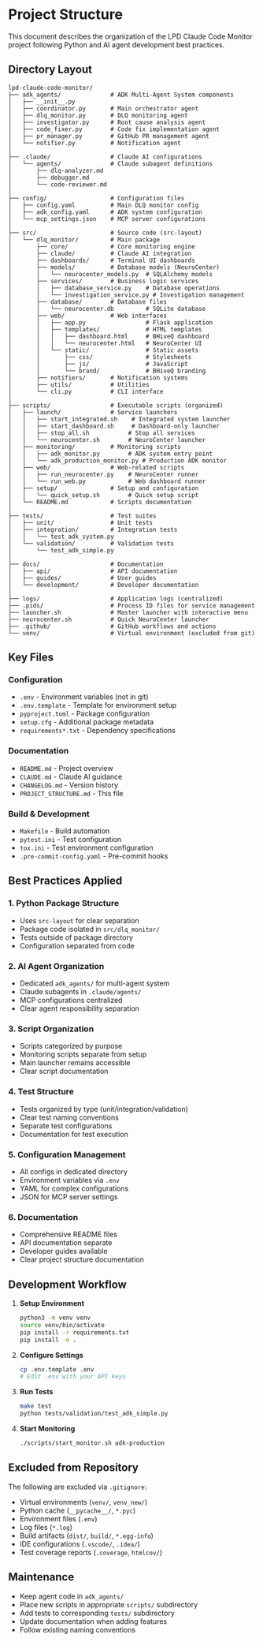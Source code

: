 # Project Structure

This document describes the organization of the LPD Claude Code Monitor project following Python and AI agent development best practices.

## Directory Layout

```
lpd-claude-code-monitor/
├── adk_agents/              # ADK Multi-Agent System components
│   ├── __init__.py
│   ├── coordinator.py       # Main orchestrator agent
│   ├── dlq_monitor.py       # DLQ monitoring agent
│   ├── investigator.py      # Root cause analysis agent
│   ├── code_fixer.py        # Code fix implementation agent
│   ├── pr_manager.py        # GitHub PR management agent
│   └── notifier.py          # Notification agent
│
├── .claude/                 # Claude AI configurations
│   └── agents/              # Claude subagent definitions
│       ├── dlq-analyzer.md
│       ├── debugger.md
│       └── code-reviewer.md
│
├── config/                  # Configuration files
│   ├── config.yaml          # Main DLQ monitor config
│   ├── adk_config.yaml      # ADK system configuration
│   └── mcp_settings.json    # MCP server configurations
│
├── src/                     # Source code (src-layout)
│   └── dlq_monitor/         # Main package
│       ├── core/            # Core monitoring engine
│       ├── claude/          # Claude AI integration
│       ├── dashboards/      # Terminal UI dashboards
│       ├── models/          # Database models (NeuroCenter)
│       │   └── neurocenter_models.py  # SQLAlchemy models
│       ├── services/        # Business logic services
│       │   ├── database_service.py    # Database operations
│       │   └── investigation_service.py # Investigation management
│       ├── database/        # Database files
│       │   └── neurocenter.db         # SQLite database
│       ├── web/             # Web interfaces
│       │   ├── app.py                 # Flask application
│       │   ├── templates/             # HTML templates
│       │   │   ├── dashboard.html     # BHiveQ dashboard
│       │   │   └── neurocenter.html   # NeuroCenter UI
│       │   └── static/                # Static assets
│       │       ├── css/               # Stylesheets
│       │       ├── js/                # JavaScript
│       │       └── brand/             # BHiveQ branding
│       ├── notifiers/       # Notification systems
│       ├── utils/           # Utilities
│       └── cli.py           # CLI interface
│
├── scripts/                 # Executable scripts (organized)
│   ├── launch/              # Service launchers
│   │   ├── start_integrated.sh    # Integrated system launcher
│   │   ├── start_dashboard.sh     # Dashboard-only launcher
│   │   ├── stop_all.sh           # Stop all services
│   │   └── neurocenter.sh        # NeuroCenter launcher
│   ├── monitoring/          # Monitoring scripts
│   │   ├── adk_monitor.py        # ADK system entry point
│   │   └── adk_production_monitor.py # Production ADK monitor
│   ├── web/                 # Web-related scripts
│   │   ├── run_neurocenter.py    # NeuroCenter runner
│   │   └── run_web.py            # Web dashboard runner
│   ├── setup/               # Setup and configuration
│   │   └── quick_setup.sh        # Quick setup script
│   └── README.md            # Scripts documentation
│
├── tests/                   # Test suites
│   ├── unit/                # Unit tests
│   ├── integration/         # Integration tests
│   │   └── test_adk_system.py
│   └── validation/          # Validation tests
│       └── test_adk_simple.py
│
├── docs/                    # Documentation
│   ├── api/                 # API documentation
│   ├── guides/              # User guides
│   └── development/         # Developer documentation
│
├── logs/                    # Application logs (centralized)
├── .pids/                   # Process ID files for service management
├── launcher.sh              # Master launcher with interactive menu
├── neurocenter.sh           # Quick NeuroCenter launcher
├── .github/                 # GitHub workflows and actions
└── venv/                    # Virtual environment (excluded from git)
```

## Key Files

### Configuration
- `.env` - Environment variables (not in git)
- `.env.template` - Template for environment setup
- `pyproject.toml` - Package configuration
- `setup.cfg` - Additional package metadata
- `requirements*.txt` - Dependency specifications

### Documentation
- `README.md` - Project overview
- `CLAUDE.md` - Claude AI guidance
- `CHANGELOG.md` - Version history
- `PROJECT_STRUCTURE.md` - This file

### Build & Development
- `Makefile` - Build automation
- `pytest.ini` - Test configuration
- `tox.ini` - Test environment configuration
- `.pre-commit-config.yaml` - Pre-commit hooks

## Best Practices Applied

### 1. **Python Package Structure**
- Uses `src-layout` for clear separation
- Package code isolated in `src/dlq_monitor/`
- Tests outside of package directory
- Configuration separated from code

### 2. **AI Agent Organization**
- Dedicated `adk_agents/` for multi-agent system
- Claude subagents in `.claude/agents/`
- MCP configurations centralized
- Clear agent responsibility separation

### 3. **Script Organization**
- Scripts categorized by purpose
- Monitoring scripts separate from setup
- Main launcher remains accessible
- Clear script documentation

### 4. **Test Structure**
- Tests organized by type (unit/integration/validation)
- Clear test naming conventions
- Separate test configurations
- Documentation for test execution

### 5. **Configuration Management**
- All configs in dedicated directory
- Environment variables via `.env`
- YAML for complex configurations
- JSON for MCP server settings

### 6. **Documentation**
- Comprehensive README files
- API documentation separate
- Developer guides available
- Clear project structure documentation

## Development Workflow

1. **Setup Environment**
   ```bash
   python3 -m venv venv
   source venv/bin/activate
   pip install -r requirements.txt
   pip install -e .
   ```

2. **Configure Settings**
   ```bash
   cp .env.template .env
   # Edit .env with your API keys
   ```

3. **Run Tests**
   ```bash
   make test
   python tests/validation/test_adk_simple.py
   ```

4. **Start Monitoring**
   ```bash
   ./scripts/start_monitor.sh adk-production
   ```

## Excluded from Repository

The following are excluded via `.gitignore`:
- Virtual environments (`venv/`, `venv_new/`)
- Python cache (`__pycache__/`, `*.pyc`)
- Environment files (`.env`)
- Log files (`*.log`)
- Build artifacts (`dist/`, `build/`, `*.egg-info`)
- IDE configurations (`.vscode/`, `.idea/`)
- Test coverage reports (`.coverage`, `htmlcov/`)

## Maintenance

- Keep agent code in `adk_agents/`
- Place new scripts in appropriate `scripts/` subdirectory
- Add tests to corresponding `tests/` subdirectory
- Update documentation when adding features
- Follow existing naming conventions